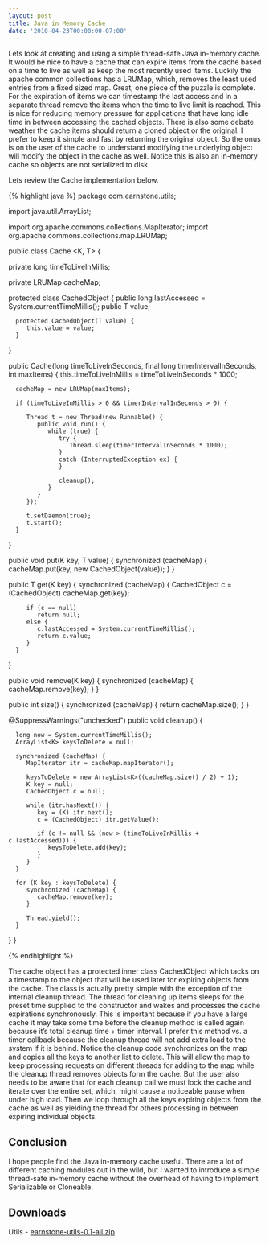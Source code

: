 ```yaml
---
layout: post
title: Java in Memory Cache
date: '2010-04-23T00:00:00-07:00'
---
```

Lets look at creating and using a simple thread-safe Java in-memory cache. It 
would be nice to have a cache that can expire items from the cache based on a 
time to live as well as keep the most recently used items. Luckily the apache 
common collections has a LRUMap, which, removes the least used entries from a 
fixed sized map. Great, one piece of the puzzle is complete. For the expiration 
of items we can timestamp the last access and in a separate thread remove the 
items when the time to live limit is reached. This is nice for reducing memory 
pressure for applications that have long idle time in between accessing the 
cached objects. There is also some debate weather the cache items should return 
a cloned object or the original. I prefer to keep it simple and fast by 
returning the original object. So the onus is on the user of the cache to 
understand modifying the underlying object will modify the object in the cache 
as well. Notice this is also an in-memory cache so objects are not serialized 
to disk.

Lets review the Cache implementation below.

{% highlight java %}
package com.earnstone.utils;

import java.util.ArrayList;

import org.apache.commons.collections.MapIterator;
import org.apache.commons.collections.map.LRUMap;

public class Cache <K, T> {

   private long timeToLiveInMillis;

   private LRUMap cacheMap;

   protected class CachedObject {
      public long lastAccessed = System.currentTimeMillis();
      public T value;

      protected CachedObject(T value) {
         this.value = value;
      }
   }

   public Cache(long timeToLiveInSeconds, final long timerIntervalInSeconds, 
     int maxItems) {
      this.timeToLiveInMillis = timeToLiveInSeconds * 1000;

      cacheMap = new LRUMap(maxItems);

      if (timeToLiveInMillis > 0 && timerIntervalInSeconds > 0) {

         Thread t = new Thread(new Runnable() {
            public void run() {
               while (true) {
                  try {
                     Thread.sleep(timerIntervalInSeconds * 1000);
                  }
                  catch (InterruptedException ex) {
                  }

                  cleanup();
               }
            }
         });

         t.setDaemon(true);
         t.start();
      }
   }

   public void put(K key, T value) {
      synchronized (cacheMap) {
         cacheMap.put(key, new CachedObject(value));
      }
   }

   public T get(K key) {
      synchronized (cacheMap) {
         CachedObject c = (CachedObject) cacheMap.get(key);

         if (c == null)
            return null;
         else {
            c.lastAccessed = System.currentTimeMillis();
            return c.value;
         }
      }
   }

   public void remove(K key) {
      synchronized (cacheMap) {
         cacheMap.remove(key);
      }
   }

   public int size() {
      synchronized (cacheMap) {
         return cacheMap.size();
      }
   }

   @SuppressWarnings("unchecked")
   public void cleanup() {

      long now = System.currentTimeMillis();
      ArrayList<K> keysToDelete = null;

      synchronized (cacheMap) {
         MapIterator itr = cacheMap.mapIterator();

         keysToDelete = new ArrayList<K>((cacheMap.size() / 2) + 1);
         K key = null;
         CachedObject c = null;

         while (itr.hasNext()) {
            key = (K) itr.next();
            c = (CachedObject) itr.getValue();

            if (c != null && (now > (timeToLiveInMillis + c.lastAccessed))) {
               keysToDelete.add(key);
            }
         }
      }

      for (K key : keysToDelete) {
         synchronized (cacheMap) {
            cacheMap.remove(key);
         }

         Thread.yield();
      }
   }
}

{% endhighlight %}

The cache object has a protected inner class CachedObject which tacks on a 
timestamp to the object that will be used later for expiring objects from the 
cache. The class is actually pretty simple with the exception of the internal 
cleanup thread. The thread for cleaning up items sleeps for the preset time 
supplied to the constructor and wakes and processes the cache expirations 
synchronously. This is important because if you have a large cache it may take 
some time before the cleanup method is called again because it’s total cleanup 
time + timer interval. I prefer this method vs. a timer callback because the 
cleanup thread will not add extra load to the system if it is behind. Notice 
the cleanup code synchronizes on the map and copies all the keys to another 
list to delete. This will allow the map to keep processing requests on 
different threads for adding to the map while the cleanup thread removes 
objects form the cache. But the user also needs to be aware that for each 
cleanup call we must lock the cache and iterate over the entire set, which, 
might cause a noticeable pause when under high load. Then we loop through all 
the keys expiring objects from the cache as well as yielding the thread for 
others processing in between expiring individual objects.

Conclusion
----------

I hope people find the Java in-memory cache useful. There are a lot of 
different caching modules out in the wild, but I wanted to introduce a simple 
thread-safe in-memory cache without the overhead of having to implement 
Serializable or Cloneable.

Downloads
---------
Utils - [earnstone-utils-0.1-all.zip](https://github.com/coreyhulen/blog/raw/master/earnstone-utils-0.1-all.zip)

